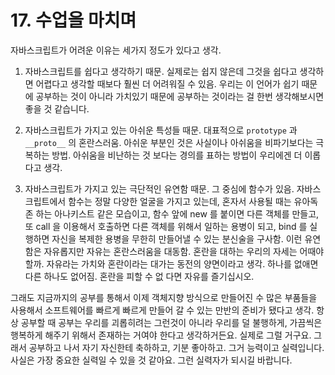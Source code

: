 # 17. 수업을 마치며

자바스크립트가 어려운 이유는 세가지 정도가 있다고 생각.

1. 자바스크립트를 쉽다고 생각하기 때문.
   실제로는 쉽지 않은데 그것을 쉽다고 생각하면 어렵다고 생각할 때보다 훨씬 더 어려워질 수 있음.
   우리는 이 언어가 쉽기 때문에 공부하는 것이 아니라 가치있기 때문에 공부하는 것이라는 걸 한번 생각해보시면 좋을 것 같습니다.

2. 자바스크립트가 가지고 있는 아쉬운 특성들 때문.
   대표적으로 `prototype` 과 `__proto__` 의 혼란스러움.
   아쉬운 부분인 것은 사실이나 아쉬움을 비파기보다는 극복하는 방법. 아쉬움을 비난하는 것 보다는 경의를 표하는 방법이 우리에겐 더 이롭다고 생각.

3. 자바스크립트가 가지고 있는 극단적인 유연함 때문.
   그 중심에 함수가 있음.
   자바스크립트에서 함수는 정말 다양한 얼굴을 가지고 있는데, 혼자서 사용될 때는 유아독존 하는 아나키스트 같은 모습이고, 함수 앞에 new 를 붙이면 다른 객체를 만들고, 또 call 을 이용해서 호출하면 다른 객체를 위해서 일하는 용병이 되고, bind 를 실행하면 자신을 복제한 용병을 무한히 만들어낼 수 있는 분신술을 구사함.
   이런 유연함은 자유롭지만 자유는 혼란스러움을 대동함.
   혼란을 대하는 우리의 자세는 어때야 할까. 자유라는 가치와 혼란이라는 대가는 동전의 양면이라고 생각.
   하나를 없애면 다른 하나도 없어짐. 혼란을 피할 수 없 다면 자유를 즐기십시오.

그래도 지금까지의 공부를 통해서 이제 객체지향 방식으로 만들어진 수 많은 부품들을 사용해서 소프트웨어를 빠르게 빠르게 만들어 갈 수 있는 만반의 준비가 됐다고 생각.
항상 공부할 때 공부는 우리를 괴롭히려는 그런것이 아니라 우리를 덜 불행하게, 가끔씩은 행복하게 해주기 위해서 존재하는 거여야 한다고 생각하거든요.
실제로 그럴 거구요.
그래서 공부하고 나서 자기 자신한테 축하하고, 기분 좋아하고. 그거 능력이고 실력입니다.
사실은 가장 중요한 실력일 수 있을 것 같아요. 그런 실력자가 되시길 바랍니다.
